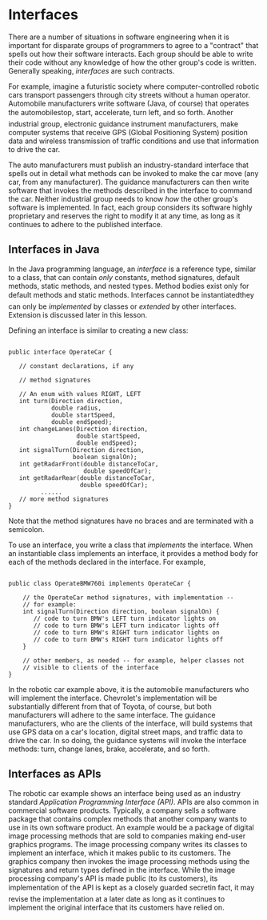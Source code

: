 
# Interfaces

There are a number of situations in software engineering when it is important for disparate groups of programmers to agree to a "contract" that spells out how their software interacts. Each group should be able to write their code without any knowledge of how the other group's code is written. Generally speaking, *interfaces* are such contracts.

For example, imagine a futuristic society where computer-controlled robotic cars transport passengers through city streets without a human operator. Automobile manufacturers write software (Java, of course) that operates the automobile&#151;stop, start, accelerate, turn left, and so forth. Another industrial group, electronic guidance instrument manufacturers, make computer systems that receive GPS (Global Positioning System) position data and wireless transmission of traffic conditions and use that information to drive the car.

The auto manufacturers must publish an industry-standard interface that spells out in detail what methods can be invoked to make the car move (any car, from any manufacturer). The guidance manufacturers can then write software that invokes the methods described in the interface to command the car. Neither industrial group needs to know *how* the other group's software is implemented. In fact, each group considers its software highly proprietary and reserves the right to modify it at any time, as long as it continues to adhere to the published interface.

## Interfaces in Java

In the Java programming language, an *interface* is a reference type, similar to a class, that can contain *only* constants, method signatures, default methods, static methods, and nested types. Method bodies exist only for default methods and static methods. Interfaces cannot be instantiated&#151;they can only be *implemented* by classes or *extended* by other interfaces. Extension is discussed later in this 
lesson.


Defining an interface is similar to creating a new class:

```

public interface OperateCar {

   // constant declarations, if any

   // method signatures
   
   // An enum with values RIGHT, LEFT
   int turn(Direction direction,
            double radius,
            double startSpeed,
            double endSpeed);
   int changeLanes(Direction direction,
                   double startSpeed,
                   double endSpeed);
   int signalTurn(Direction direction,
                  boolean signalOn);
   int getRadarFront(double distanceToCar,
                     double speedOfCar);
   int getRadarRear(double distanceToCar,
                    double speedOfCar);
         ......
   // more method signatures
}

```

Note that the method signatures have no braces and are terminated with a semicolon.

To use an interface, you write a class that *implements* the interface. When an instantiable class implements an interface, it provides a method body for each of the methods declared in the interface. For example,

```

public class OperateBMW760i implements OperateCar {

    // the OperateCar method signatures, with implementation --
    // for example:
    int signalTurn(Direction direction, boolean signalOn) {
       // code to turn BMW's LEFT turn indicator lights on
       // code to turn BMW's LEFT turn indicator lights off
       // code to turn BMW's RIGHT turn indicator lights on
       // code to turn BMW's RIGHT turn indicator lights off
    }

    // other members, as needed -- for example, helper classes not 
    // visible to clients of the interface
}

```

In the robotic car example above, it is the automobile manufacturers who will implement the interface. Chevrolet's implementation will be substantially different from that of Toyota, of course, but both manufacturers will adhere to the same interface. The guidance manufacturers, who are the clients of the interface, will build systems that use GPS data on a car's location, digital street maps, and traffic data to drive the car. In so doing, the guidance systems will invoke the interface methods: turn, change lanes, brake, accelerate, and so forth.

## Interfaces as APIs

The robotic car example shows an interface being used as an industry standard *Application Programming Interface (API)*. APIs are also common in commercial software products. Typically, a company sells a software package that contains complex methods that another company wants to use in its own software product. An example would be a package of digital image processing methods that are sold to companies making end-user graphics programs. The image processing company writes its classes to implement an interface, which it makes public to its customers. The graphics company then invokes the image processing methods using the signatures and return types defined in the interface. While the image processing company's API is made public (to its customers), its implementation of the API is kept as a closely guarded secret&#151;in fact, it may revise the implementation at a later date as long as it continues to implement the original interface that its customers have relied on.
